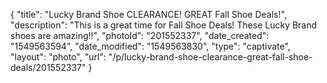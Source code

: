 {
    "title": "Lucky Brand Shoe CLEARANCE! GREAT Fall Shoe Deals!",
    "description": "This is a great time for Fall Shoe Deals! These Lucky Brand shoes are amazing!!",
    "photoId": "201552337",
    "date_created": "1549563594",
    "date_modified": "1549563830",
    "type": "captivate",
    "layout": "photo",
    "url": "\/p\/lucky-brand-shoe-clearance-great-fall-shoe-deals\/201552337"
}